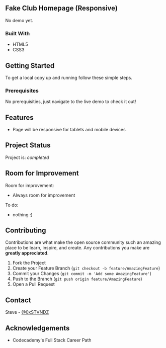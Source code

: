 <!-- ABOUT THE PROJECT -->
## Fake Club Homepage (Responsive)

No demo yet. <!-- Demo [here](https://example.com) -->


### Built With

* HTML5
* CSS3


<!-- GETTING STARTED -->
## Getting Started

To get a local copy up and running follow these simple steps.

### Prerequisites

No prerequisities, just navigate to the live demo to check it out!

## Features
- Page will be responsive for tablets and mobile devices


## Project Status
Project is: _completed_ 


## Room for Improvement
Room for improvement:
- Always room for improvement

To do:
- nothing :)

<!-- CONTRIBUTING -->
## Contributing

Contributions are what make the open source community such an amazing place to be learn, inspire, and create. Any contributions you make are **greatly appreciated**.

1. Fork the Project
2. Create your Feature Branch (`git checkout -b feature/AmazingFeature`)
3. Commit your Changes (`git commit -m 'Add some AmazingFeature'`)
4. Push to the Branch (`git push origin feature/AmazingFeature`)
5. Open a Pull Request



<!-- CONTACT -->
## Contact

Steve - [@0xSTVNDZ](https://twitter.com/0xSTVNDZ) 


<!-- ACKNOWLEDGEMENTS -->
## Acknowledgements

* Codecademy's Full Stack Career Path

